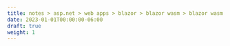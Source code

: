 ```yaml
---
title: notes > asp.net > web apps > blazor > blazor wasm > blazor wasm hosted
date: 2023-01-01T00:00:00-06:00
draft: true
weight: 1
---
```


